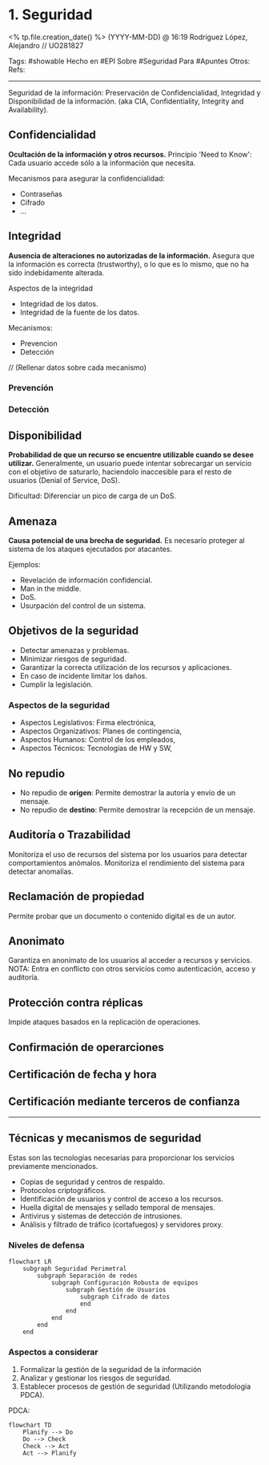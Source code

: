 # 1. Seguridad
<% tp.file.creation_date() %> (YYYY-MM-DD) @ 16:19
Rodríguez López, Alejandro // UO281827

Tags:
	#showable
	Hecho en #EPI
	Sobre #Seguridad
	Para #Apuntes
	Otros:
	Refs:
 
<hr>

Seguridad de la información: Preservación de Confidencialidad, Integridad y Disponibilidad de la información. (aka CIA, Confidentiality, Integrity and Availability).

## Confidencialidad

**Ocultación de la información y otros recursos.**
Principio 'Need to Know': Cada usuario accede sólo a la información que necesita.

Mecanismos para asegurar la confidencialidad:
- Contraseñas
- Cifrado
- ...

## Integridad

**Ausencia de alteraciones no autorizadas de la información.**
Asegura que la información es correcta (trustworthy), o lo que es lo mismo, que no ha sido indebidamente alterada.

Aspectos de la integridad

- Integridad de los datos.
- Integridad de la fuente de los datos.

Mecanismos:

- Prevencion
- Detección

// (Rellenar datos sobre cada mecanismo)

### Prevención

### Detección

## Disponibilidad

**Probabilidad de que un recurso se encuentre utilizable cuando se desee utilizar.**
Generalmente, un usuario puede intentar sobrecargar un servicio con el objetivo de saturarlo, haciendolo inaccesible para el resto de usuarios (Denial of Service, DoS).

Dificultad: Diferenciar un pico de carga de un DoS.

## Amenaza

**Causa potencial de una brecha de seguridad.**
Es necesario proteger al sistema de los ataques ejecutados por atacantes.

Ejemplos:
- Revelación de información confidencial.
- Man in the middle.
- DoS.
- Usurpación del control de un sistema.

## Objetivos de la seguridad

- Detectar amenazas y problemas.
- Minimizar riesgos de seguridad.
- Garantizar la correcta utilización de los recursos y aplicaciones.
- En caso de incidente limitar los daños.
- Cumplir la legislación.

### Aspectos de la seguridad

- Aspectos Legislativos: Firma electrónica,
- Aspectos Organizativos: Planes de contingencia,
- Aspectos Humanos: Control de los empleados,
- Aspectos Técnicos: Tecnologías de HW y SW,

## No repudio

- No repudio de **origen**: Permite demostrar la autoría y envío de un mensaje.
- No repudio de **destino**: Permite demostrar la recepción de un mensaje.

## Auditoría o Trazabilidad

Monitoriza el uso de recursos del sistema por los usuarios para detectar comportamientos anómalos.
Monitoriza el rendimiento del sistema para detectar anomalías.

## Reclamación de propiedad

Permite probar que un documento o contenido digital es de un autor.

## Anonimato

Garantiza en anonimato de los usuarios al acceder a recursos y servicios.
NOTA: Entra en conflicto con otros servicios como autenticación, acceso y auditoría.

## Protección contra réplicas

Impide ataques basados en la replicación de operaciones.

## Confirmación de operarciones

## Certificación de fecha y hora

## Certificación mediante terceros de confianza

---
## Técnicas y mecanismos de seguridad

Estas son las tecnologías necesarias para proporcionar los servicios previamente mencionados.

- Copias de seguridad y centros de respaldo.
- Protocolos criptográficos.
- Identificación de usuarios y control de acceso a los recursos.
- Huella digital de mensajes y sellado temporal de mensajes.
- Antivirus y sistemas de detección de intrusiones.
- Análisis y filtrado de tráfico (cortafuegos) y servidores proxy.

### Niveles de defensa

```mermaid
flowchart LR
	subgraph Seguridad Perimetral
		subgraph Separación de redes
			subgraph Configuración Robusta de equipos
				subgraph Gestión de Usuarios
					subgraph Cifrado de datos
					end
				end
			end
		end
	end
```

### Aspectos a considerar

1. Formalizar la gestión de la seguridad de la información
2. Analizar y gestionar los riesgos de seguridad.
3. Establecer procesos de gestión de seguridad (Utilizando metodología PDCA).

PDCA:

```mermaid
flowchart TD
	Planify --> Do
	Do --> Check
	Check --> Act
	Act --> Planify

```

